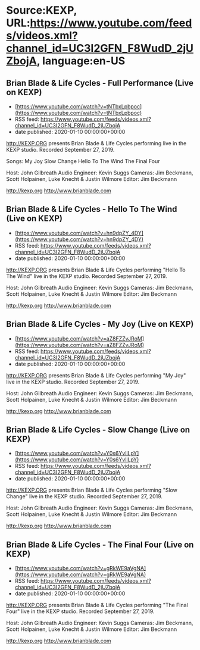 # Source:KEXP, URL:https://www.youtube.com/feeds/videos.xml?channel_id=UC3I2GFN_F8WudD_2jUZbojA, language:en-US

## Brian Blade & Life Cycles - Full Performance (Live on KEXP)
 - [https://www.youtube.com/watch?v=tNTbxLpbpoc](https://www.youtube.com/watch?v=tNTbxLpbpoc)
 - RSS feed: https://www.youtube.com/feeds/videos.xml?channel_id=UC3I2GFN_F8WudD_2jUZbojA
 - date published: 2020-01-10 00:00:00+00:00

http://KEXP.ORG presents Brian Blade & Life Cycles performing live in the KEXP studio. Recorded September 27, 2019.

Songs:
My Joy
Slow Change
Hello To The Wind
The Final Four

Host: John Gilbreath
Audio Engineer: Kevin Suggs
Cameras: Jim Beckmann, Scott Holpainen, Luke Knecht & Justin Wilmore
Editor: Jim Beckmann

http://kexp.org
http://www.brianblade.com

## Brian Blade & Life Cycles - Hello To The Wind (Live on KEXP)
 - [https://www.youtube.com/watch?v=hn9dpZY_4DY](https://www.youtube.com/watch?v=hn9dpZY_4DY)
 - RSS feed: https://www.youtube.com/feeds/videos.xml?channel_id=UC3I2GFN_F8WudD_2jUZbojA
 - date published: 2020-01-10 00:00:00+00:00

http://KEXP.ORG presents Brian Blade & Life Cycles performing "Hello To The Wind" live in the KEXP studio. Recorded September 27, 2019.

Host: John Gilbreath
Audio Engineer: Kevin Suggs
Cameras: Jim Beckmann, Scott Holpainen, Luke Knecht & Justin Wilmore
Editor: Jim Beckmann

http://kexp.org
http://www.brianblade.com

## Brian Blade & Life Cycles - My Joy (Live on KEXP)
 - [https://www.youtube.com/watch?v=aZ8FZZvJRoM](https://www.youtube.com/watch?v=aZ8FZZvJRoM)
 - RSS feed: https://www.youtube.com/feeds/videos.xml?channel_id=UC3I2GFN_F8WudD_2jUZbojA
 - date published: 2020-01-10 00:00:00+00:00

http://KEXP.ORG presents Brian Blade & Life Cycles performing "My Joy" live in the KEXP studio. Recorded September 27, 2019.

Host: John Gilbreath
Audio Engineer: Kevin Suggs
Cameras: Jim Beckmann, Scott Holpainen, Luke Knecht & Justin Wilmore
Editor: Jim Beckmann

http://kexp.org
http://www.brianblade.com

## Brian Blade & Life Cycles - Slow Change (Live on KEXP)
 - [https://www.youtube.com/watch?v=Y0s6YvllLpY](https://www.youtube.com/watch?v=Y0s6YvllLpY)
 - RSS feed: https://www.youtube.com/feeds/videos.xml?channel_id=UC3I2GFN_F8WudD_2jUZbojA
 - date published: 2020-01-10 00:00:00+00:00

http://KEXP.ORG presents Brian Blade & Life Cycles performing "Slow Change" live in the KEXP studio. Recorded September 27, 2019.

Host: John Gilbreath
Audio Engineer: Kevin Suggs
Cameras: Jim Beckmann, Scott Holpainen, Luke Knecht & Justin Wilmore
Editor: Jim Beckmann

http://kexp.org
http://www.brianblade.com

## Brian Blade & Life Cycles - The Final Four (Live on KEXP)
 - [https://www.youtube.com/watch?v=gRkWE9aVgNA](https://www.youtube.com/watch?v=gRkWE9aVgNA)
 - RSS feed: https://www.youtube.com/feeds/videos.xml?channel_id=UC3I2GFN_F8WudD_2jUZbojA
 - date published: 2020-01-10 00:00:00+00:00

http://KEXP.ORG presents Brian Blade & Life Cycles performing "The Final Four" live in the KEXP studio. Recorded September 27, 2019.

Host: John Gilbreath
Audio Engineer: Kevin Suggs
Cameras: Jim Beckmann, Scott Holpainen, Luke Knecht & Justin Wilmore
Editor: Jim Beckmann

http://kexp.org
http://www.brianblade.com

